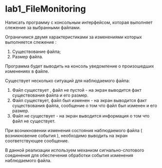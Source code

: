 # lab1_FileMonitoring
Написать программу с консольным интерфейсом, которая выполняет слежение за выбранными файлами.

Ограничимся  двумя характеристиками за изменениями которых выполняется слежение  :

1. Существование файла;
2. Размер файла.

Программа будет выводить на консоль уведомление о произошедших изменениях в файле.

Существует несколько ситуаций для наблюдаемого файла:

1. Файл существует , файл не  пустой - на экран выводится факт существования файла и его  размер.
2. Файл существует, файл был изменен - на экран выводится факт существования файла, сообщение о том что файл был изменен и его размер.  
3. Файл не существует - на экран выводится информация о том что файл не существует.

При возникновении изменения состояния наблюдаемого файла ( возникновение события ), необходимо выводить на экран соответствующее сообщение.

В данной реализации используем механизм сигнально-слотового соединения для обеспечения обработки события изменения наблюдаемого файла.

